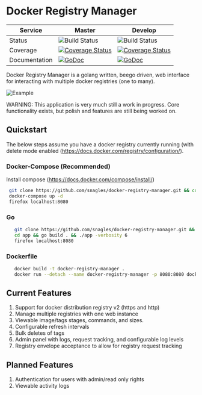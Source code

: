 
# Docker Registry Manager

| Service   |  Master  | Develop  |   
|---|---|---|
| Status   | ![Build Status](https://travis-ci.org/snagles/docker-registry-manager.svg?branch=master)  | ![Build Status](https://travis-ci.org/snagles/docker-registry-manager.svg?branch=develop)   |
| Coverage  | [![Coverage Status](https://codecov.io/gh/snagles/docker-registry-manager/branch/master/graph/badge.svg)](https://codecov.io/gh/snagles/docker-registry-manager)  | [![Coverage Status](https://codecov.io/gh/snagles/docker-registry-manager/branch/develop/graph/badge.svg)](https://codecov.io/gh/snagles/docker-registry-manager)  |
| Documentation  | [![GoDoc](https://godoc.org/github.com/snagles/docker-registry-manager?status.svg)](https://godoc.org/github.com/snagles/docker-registry-manager)  | [![GoDoc](https://godoc.org/github.com/snagles/docker-registry-manager?status.svg)](https://godoc.org/github.com/snagles/docker-registry-manager)  |


Docker Registry Manager is a golang written, beego driven, web interface for interacting with multiple docker registries (one to many).

![Example](https://github.com/snagles/resources/blob/master/docker-registry-manager.gif)

WARNING: This application is very much still a work in progress. Core functionality exists, but polish and features are still being worked on.

## Quickstart
 The below steps assume you have a docker registry currently running (with delete mode enabled (https://docs.docker.com/registry/configuration/).

### Docker-Compose (Recommended)
 Install compose (https://docs.docker.com/compose/install/)

```bash
 git clone https://github.com/snagles/docker-registry-manager.git && cd docker-registry-manager
 docker-compose up -d
 firefox localhost:8080
```

### Go
 ```bash
    git clone https://github.com/snagles/docker-registry-manager.git && cd docker-registry-manager
    cd app && go build . && ./app -verbosity 6
    firefox localhost:8080
 ```

### Dockerfile
 ```bash
    docker build -t docker-registry-manager .
    docker run --detach --name docker-registry-manager -p 8080:8080 docker-registry-manager
 ```

## Current Features
 1. Support for docker distribution registry v2 (https and http)
 2. Manage multiple registries with one web instance
 3. Viewable image/tags stages, commands, and sizes.
 4. Configurable refresh intervals
 5. Bulk deletes of tags
 6. Admin panel with logs, request tracking, and configurable log levels
 7. Registry envelope acceptance to allow for registry request tracking

## Planned Features
 1. Authentication for users with admin/read only rights
 2. Viewable activity logs 
